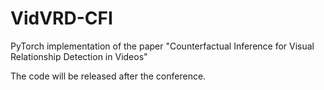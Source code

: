 # VidVRD-CFI
PyTorch implementation of the paper "Counterfactual Inference for Visual Relationship Detection in Videos"

The code will be released after the conference.
